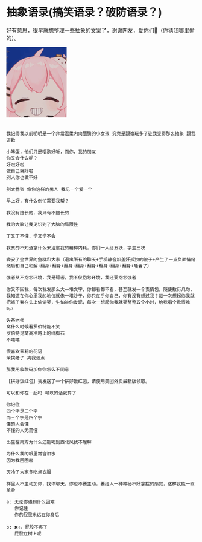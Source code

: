 # 抽象语录(搞笑语录？破防语录？)

好有意思，很早就想整理一些抽象的文案了，谢谢网友，爱你们💩（你猜我哪里偷的）。

<img width="160" src="./cnabstract/C36D6F44C3C9DDD7B23D8383D7B1AFF9.gif"/>

## 

```
我记得我以前明明是一个非常温柔内向腼腆的小女孩 究竟是跟谁玩多了让我变得那么抽象 跟我道歉
```

```
小笨蛋，他们只是唱歌好听，而你，我的朋友  
你又会什么呢？
好啦好啦  
做自己就好啦  
别人你也做不好
```

```
别太嚣张 像你这样的男人 我见一个爱一个
```

```
早上好，有什么倒忙需要我帮？
```

```
我没有擅长的，我只有不擅长的
```

```
我的大脑让我见识到了大脑的局限性
```

```
丁又丁不懂，学又学不会
```

```
我真的不知道拿什么来治愈我的精神内耗，你们一人给五块，学生三块
```

```
晚安了全世界的鱼糕和大家（退出所有的聊天+手机静音加盖好孤独的被子+产生了一点负面情绪然后和自己和解+翻身+翻身+翻身+翻身+翻身+翻身+翻身+翻身+睡着了）
```

```
强者从不抱怨环境，我是弱者，我不仅抱怨环境，我还要抱怨强者
```

```
你又不回我，每次我发那么大一堆文字，你都看都不看，甚至就发一个表情包，随便敷衍几句，我知道在你心里我的地位就像一堆沙子，你只在乎你自己，你有没有想过我？每一次想起你我就把裤子套在头上偷偷哭，生怕被你发现，每次一想起你我就哭整整五个小时，给我唱个歌很难吗?
```

```
佐茶老师  
窝什么时候看罗伯特能不笑  
罗伯特是窝高冷路上的绊脚石  
不嘻嘻
```

```
很喜欢茉莉的花语  
茉挨老子 离我远点
```

```
那我用收款码加你你怎么不同意
```

```
【拼好饭红包】我发送了一个拼好饭红包，请使用美团外卖最新版领取。
```

```
可以和你在一起吗 可以的话就算了
```

```
你记住  
四个字是三个字  
而三个字是四个字  
懂的人会懂  
不懂的人无需懂  
```

```
出生在南方为什么还能喝到西北风我不理解
```

```
为什么我的眼里常含泪水  
因为我困困嘟
```

```
天冷了大家多吃点衣服
```

```
群里人不主动加你，找你聊天，你也不要主动，要给人一种神秘不好拿捏的感觉，这样就能一直单身
```

```
a: 无论你遇到什么困难  
   你记住  
   你的屁股永远在你身后

b: ❌✌，屁股不疼了  
   屁股在树上呢
```